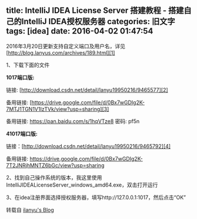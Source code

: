 title: IntelliJ IDEA License Server 搭建教程 - 搭建自己的IntelliJ IDEA授权服务器
categories: 旧文字
tags: [idea]
date: 2016-04-02 01:47:54
---
2016年3月20日更新支持自定义端口及用户名，详见
[http://blog.lanyus.com/archives/189.html][1]

1、下载下面的文件

**1017端口版:**

链接: [http://download.csdn.net/detail/lanyu19950216/9465577][2]

备用链接: [https://drive.google.com/file/d/0Bx7wGDIg2K-7MTJ1TGN1V1IzTVk/view?usp=sharing][3]

备用链接: https://pan.baidu.com/s/1hqVTze8 密码: pf5n

**41017端口版:**

链接：[http://download.csdn.net/detail/lanyu19950216/9465792][4]

备用链接: https://drive.google.com/file/d/0Bx7wGDIg2K-7T2JNRjhMNTZ6bGc/view?usp=sharing

2、找到自己操作系统的版本，我这里使用IntelliJIDEALicenseServer_windows_amd64.exe，双击打开运行

3、在idea注册界面选择授权服务器，填写http://127.0.0.1:1017，然后点击“OK”

转载自 [ilanyu's Blog][5]


  [1]: http://blog.lanyus.com/archives/189.html
  [2]: http://download.csdn.net/detail/lanyu19950216/9465577
  [3]: https://drive.google.com/file/d/0Bx7wGDIg2K-7MTJ1TGN1V1IzTVk/view?usp=sharing
  [4]: http://download.csdn.net/detail/lanyu19950216/9465792
  [5]: http://blog.lanyus.com/